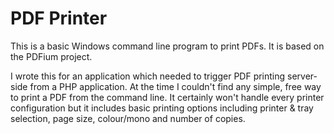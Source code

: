 # PDF Printer

This is a basic Windows command line program to print PDFs. It is based on the PDFium project.

I wrote this for an application which needed to trigger PDF printing server-side from a PHP application. At the time I couldn't find any simple, free way to print a PDF from the command line. It certainly won't handle every printer configuration but it includes basic printing options including printer & tray selection, page size, colour/mono and number of copies.
